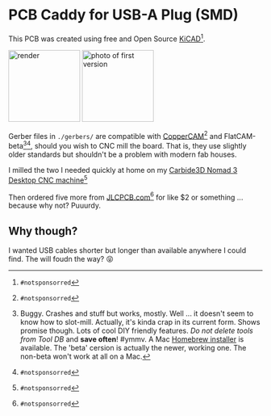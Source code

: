 # PCB Caddy for USB-A Plug (SMD)

This PCB was created using free and Open Source [KiCAD](https://www.kicad.org/)[^ns].

<img height="142" alt="render" src="https://user-images.githubusercontent.com/7283745/171084650-5acec5d8-dff5-4891-b3e4-378239706cf6.png"> <img height="142" alt="photo of first version" src="https://user-images.githubusercontent.com/7283745/171083789-fa840903-68a4-4570-bb02-eecf07eae683.JPG">


Gerber files in `./gerbers/` are compatible with [CopperCAM](https://www.galaad.net/coppercam-eng.html)[^ns] and FlatCAM-beta[^note][^ns], should you wish to CNC mill the board. That is, they use slightly older standards but shouldn't be a problem with modern fab houses.

I milled the two I needed quickly at home on my [Carbide3D Nomad 3 Desktop CNC machine](https://shop.carbide3d.com/products/nomad-3/nomad-3)[^ns]

Then ordered five more from [JLCPCB.com](https://jlcpcb.com)[^ns] for like $2 or something ... because why not? Puuurdy.

## Why though?

I wanted USB cables shorter but longer than available anywhere I could find. The will foudn the way? 😝


[^note]: Buggy. Crashes and stuff but works, mostly. Well ... it doesn't seem to know how to slot-mill. Actually, it's kinda crap in its current form. Shows promise though. Lots of cool DIY friendly features. *Do not delete tools from Tool DB* and **save often**! #ymmv. A Mac [Homebrew installer](https://github.com/tomoyanonymous/homebrew-flatcam) is available. The 'beta' cersion is actually the newer, working one. The non-beta won't work at all on a Mac.
[^ns]: `#notsponsorred`
